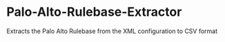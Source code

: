 # Palo-Alto-Rulebase-Extractor
Extracts the Palo Alto Rulebase from the XML configuration to CSV format
